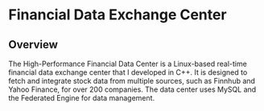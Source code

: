 # Financial Data Exchange Center #

## Overview ##
The High-Performance Financial Data Center is a Linux-based real-time financial data exchange center that I developed in C++. It is designed to fetch and integrate stock data from multiple sources, such as Finnhub and Yahoo Finance, for over 200 companies. The data center uses MySQL and the Federated Engine for data management.


